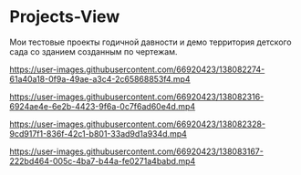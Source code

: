 # Projects-View
Мои тестовые проекты годичной давности и демо территория детского сада со зданием созданным по чертежам.


https://user-images.githubusercontent.com/66920423/138082274-61a40a18-0f9a-49ae-a3c4-2c65868853f4.mp4



https://user-images.githubusercontent.com/66920423/138082316-6924ae4e-6e2b-4423-9f6a-0c7f6ad60e4d.mp4



https://user-images.githubusercontent.com/66920423/138082328-9cd917f1-836f-42c1-b801-33ad9d1a934d.mp4



https://user-images.githubusercontent.com/66920423/138083167-222bd464-005c-4ba7-b44a-fe0271a4babd.mp4

